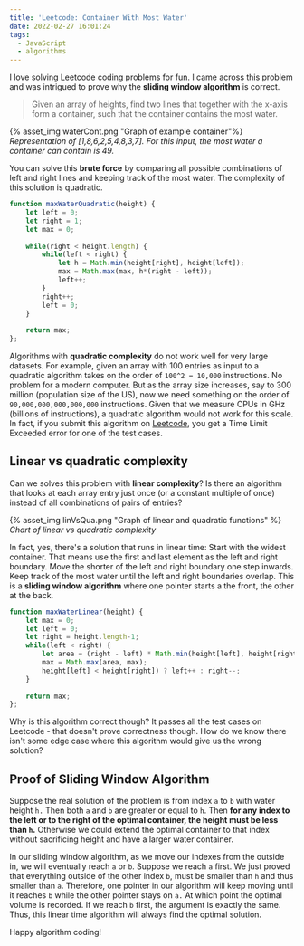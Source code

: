 ```yaml
---
title: 'Leetcode: Container With Most Water'
date: 2022-02-27 16:01:24
tags: 
  - JavaScript
  - algorithms
---
```


I love solving [Leetcode](https://leetcode.com/problemset/all/) coding problems for fun. I came across this problem and was intrigued to prove why the **sliding window algorithm** is correct. 

> Given an array of heights, find two lines that together with the x-axis form a container, such that the container contains the most water.

{% asset_img waterCont.png "Graph of example container"%}
*Representation of [1,8,6,2,5,4,8,3,7]. For this input, the most water a container can contain is 49.*

You can solve this **brute force** by comparing all possible combinations of left and right lines and keeping track of the most water. The complexity of this solution is quadratic. 

```js
function maxWaterQuadratic(height) {
    let left = 0; 
    let right = 1;
    let max = 0;
    
    while(right < height.length) {
        while(left < right) {
            let h = Math.min(height[right], height[left]);
            max = Math.max(max, h*(right - left));
            left++;
        }
        right++;
        left = 0;
    }
    
    return max;
};
```

Algorithms with **quadratic complexity** do not work well for very large datasets. For example, given an array with 100 entries as input to a quadratic algorithm takes on the order of `100^2 = 10,000` instructions. No problem for a modern computer. But as the array size increases, say to 300 million (population size of the US), now we need something on the order of `90,000,000,000,000,000` instructions. Given that we measure CPUs in GHz (billions of instructions), a quadratic algorithm would not work for this scale. In fact, if you submit this algorithm on [Leetcode](https://leetcode.com/problems/container-with-most-water/), you get a Time Limit Exceeded error for one of the test cases.

## Linear vs quadratic complexity

Can we solves this problem with **linear complexity**? Is there an algorithm that looks at each array entry just once (or a constant multiple of once) instead of all combinations of pairs of entries?

{% asset_img linVsQua.png "Graph of linear and quadratic functions" %} 
*Chart of linear vs quadratic complexity*

In fact, yes, there's a solution that runs in linear time: Start with the widest container. That means use the first and last element as the left and right boundary. Move the shorter of the left and right boundary one step inwards. Keep track of the most water until the left and right boundaries overlap. This is a **sliding window algorithm** where one pointer starts a the front, the other at the back.

```js
function maxWaterLinear(height) {
    let max = 0;
    let left = 0;
    let right = height.length-1;
    while(left < right) {
        let area = (right - left) * Math.min(height[left], height[right]);
        max = Math.max(area, max);
        height[left] < height[right]) ? left++ : right--;
    }
    
    return max;
};
```

Why is this algorithm correct though? It passes all the test cases on Leetcode - that doesn't prove correctness though. How do we know there isn't some edge case where this algorithm would give us the wrong solution?

## Proof of Sliding Window Algorithm
Suppose the real solution of the problem is from index `a` to `b` with water height `h.` Then both `a` and `b` are greater or equal to `h`. Then **for any index to the left or to the right of the optimal container, the height must be less than `h`.** Otherwise we could extend the optimal container to that index without sacrificing height and have a larger water container.

In our sliding window algorithm, as we move our indexes from the outside in, we will eventually reach `a` or `b`. Suppose we reach `a` first. We just proved that everything outside of the other index `b`, must be smaller than `h` and thus smaller than `a`. Therefore, one pointer in our algorithm will keep moving until it reaches `b` while the other pointer stays on `a.` At which point the optimal volume is recorded. If we  reach `b` first, the argument is exactly the same. Thus, this linear time algorithm will always find the optimal solution. 

Happy algorithm coding! 